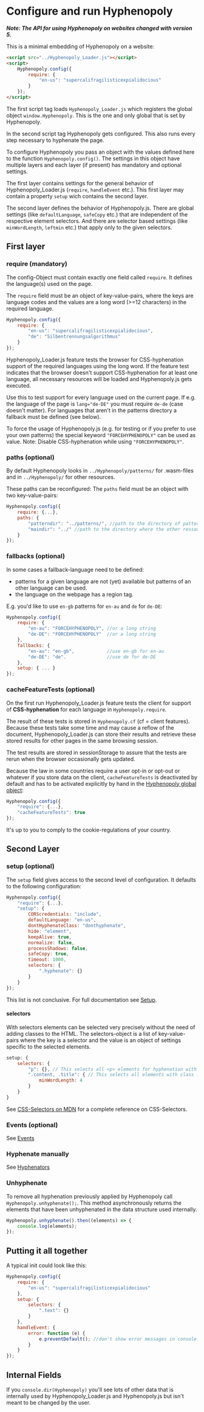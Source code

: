 # Configure and run Hyphenopoly

___Note: The API for using Hyphenopoly on websites changed with version 5.___

This is a minimal embedding of Hyphenopoly on a website:
````html
<script src="../Hyphenopoly_Loader.js"></script>
<script>
    Hyphenopoly.config({
        require: {
            "en-us": "supercalifragilisticexpialidocious"
        }
    });
</script>
````
The first script tag loads `Hyphenopoly_Loader.js` which registers the global object `window.Hyphenopoly`. This is the one and only global that is set by Hyphenopoly.

In the second script tag Hyphenopoly gets configured. This also runs every step necessary to hyphenate the page.

To configure Hyphenopoly you pass an object with the values defined here to the function `Hyphenopoly.config()`. The settings in this object have multiple layers and each layer (if present) has mandatory and optional settings.

The first layer contains settings for the general behavior of Hyphenopoly_Loader.js (`require`, `handleEvent` etc.). This first layer may contain a property `setup` wich contains the second layer.

The second layer defines the behavior of Hyphenopoly.js. There are global settings (like `defaultLanguage`, `safeCopy` etc.) that are independent of the respective element selectors. And there are selector based settings (like `minWordLength`, `leftmin` etc.) that apply only to the given selectors.

## First layer
### require (mandatory)
The config-Object must contain exactly one field called `require`. It defines the language(s) used on the page.

The `require` field must be an object of key-value-pairs, where the keys are language codes and the values are a long word (>=12 characters) in the required language.
````javascript
Hyphenopoly.config({
    require: {
        "en-us": "supercalifragilisticexpialidocious",
        "de": "Silbentrennungsalgorithmus"
    }
});
````
Hyphenopoly_Loader.js feature tests the browser for CSS-hyphenation support of the required languages using the long word.
If the feature test indicates that the browser doesn't support CSS-hyphenation for at least one language, all necessary resources will be loaded and Hyphenopoly.js gets executed.

Use this to test support for every language used on the current page. If e.g. the language of the page is `lang="de-DE"` you must require `de-de` (case doesn't matter). For languages that aren't in the patterns directory a fallback must be defined (see below).

To force the usage of Hyphenopoly.js (e.g. for testing or if you prefer to use your own patterns) the special keyword `"FORCEHYPHENOPOLY"` can be used as value. Note: Disable CSS-hyphenation while using `"FORCEHYPHENOPOLY"`.

### paths (optional)
By default Hyphenopoly looks in `../Hyphenopoly/patterns/` for .wasm-files and in `../Hyphenopoly/` for other resources.

These paths can be reconfigured:
The `paths` field must be an object with two key-value-pairs:
````javascript
Hyphenopoly.config({
    require: {...},
    paths: {
        "patterndir": "../patterns/", //path to the directory of pattern files
        "maindir": "../" //path to the directory where the other ressources are stored
    }
});
````

### fallbacks (optional)

In some cases a fallback-language need to be defined:
*   patterns for a given language are not (yet) available but patterns of an other language can be used.
*   the language on the webpage has a region tag.

E.g. you'd like to use `en-gb` patterns for `en-au` and `de` for `de-DE`:

````javascript
Hyphenopoly.config({
    require: {
        "en-au": "FORCEHYPHENOPOLY", //or a long string
        "de-DE": "FORCEHYPHENOPOLY"  //or a long string
    },
    fallbacks: {
        "en-au": "en-gb",            //use en-gb for en-au
        "de-DE": "de".               //use de for de-DE
    },
    setup: { ... }
});
````

### cacheFeatureTests (optional)
On the first run Hyphenopoly_Loader.js feature tests the client for support of **CSS-hyphenation**
for each language in `Hyphenopoly.require`.

The result of these tests is stored in `Hyphenopoly.cf` (cf = client features). Because these tests take 
some time and may cause a reflow of the document, Hyphenopoly_Loader.js can store their
results and retrieve these stored results for other pages in the same browsing session.

The test results are stored in sessionStorage to assure that the tests are rerun when
the browser occasionally gets updated.

Because the law in some countries require a user opt-in or opt-out or whatever if you store
data on the client, `cacheFeatureTests` is deactivated by default and has to be activated
explicitly by hand in the [Hyphenopoly global object](./Global-Hyphenopoly-Object.md):
````javascript
Hyphenopoly.config({
    "require": {...},
    "cacheFeatureTests": true
});
````
It's up to you to comply to the cookie-regulations of your country.


## Second Layer
### setup (optional)
The `setup` field gives access to the second level of configuration. It defaults to the following configuration:
````javascript
Hyphenopoly.config({
    "require": {...},
    "setup": {
        CORScredentials: "include",
        defaultLanguage: "en-us",
        dontHyphenateClass: "donthyphenate",
        hide: "element",
        keepAlive: true,
        normalize: false,
        processShadows: false,
        safeCopy: true,
        timeout: 1000,
        selectors: {
            ".hyphenate": {}
        }
    }
});
````
This list is not conclusive. For full documentation see [Setup](./Setup.md).

#### selectors 

With selectors elements can be selected very precisely without the need of adding classes to the HTML. The selectors-object is a list of key-value-pairs where the key is a selector and the value is an object of settings specific to the selected elements.

````javascript
setup: {
    selectors: {
        "p": {}, // This selects all <p> elements for hyphenation with default settings
        ".content, .title": { // This selects all elements with class .content and .title and sets minWordLength to 4 for these elements
            minWordLength: 4
        }
    }
}
````
See [CSS-Selectors on MDN](https://developer.mozilla.org/en-US/docs/Web/CSS/CSS_Selectors) for a complete reference on CSS-Selectors.

### Events (optional)
See [Events](./Events.md)

### Hyphenate manually
See [Hyphenators](./Hyphenators.md)

### Unhyphenate
To remove all hyphenation previously applied by Hyphenopoly call `Hyphenopoly.unhyphenate();`.
This method asynchronously returns the elements that have been unhyphenated in the data structure used internally.
````javascript
Hyphenopoly.unhyphenate().then((elements) => {
    console.log(elements);
});
````

## Putting it all together
A typical init could look like this:
````javascript
Hyphenopoly.config({
    require: {
        "en-us": "supercalifragilisticexpialidocious"
    },
    setup: {
        selectors: {
            ".text": {}
        }
    },
    handleEvent: {
        error: function (e) {
            e.preventDefault(); //don't show error messages in console
        }
    }
});
````

## Internal Fields
If you `console.dir(Hyphenopoly)` you'll see lots of other data that is internally used by Hyphenopoly_Loader.js and Hyphenopoly.js but isn't meant to be changed by the user.
